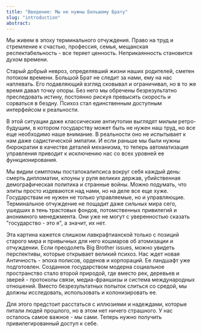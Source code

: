 ```yaml
---
title: "Введение: Мы не нужны Большому Брату"
slug: "introduction"
abstract:
---
```


Мы живем в эпоху терминального отчуждения. Право на труд и стремление к счастью, профессия, семья, мещанская респектабельность - все теряет ценность. Неприкаянность становится духом времени.

Старый добрый невроз, определявший жизни наших родителей, сметен потоком времени. Большой Брат не следит за нами, ему на нас наплевать. Его подавляющий взгляд сковывал и ограничивал, но в то же время давал точку опоры. Без него мы обречены безрезультатно преследовать истину, постоянно рискуя превысить скорость и сорваться в бездну. Психоз стал единственным доступным интерфейсом к реальности.

В этой ситуации даже классические антиутопии выглядят милым ретро-будущим, в котором государству может быть не нужен наш труд, но все еще необходимо наше внимание. В реальности оно не испытывает к нам даже садистической эмпатии. И если раньше мы были нужны бюрократии в качестве деталей механизма, то теперь автоматизация управления приводит к исключению нас со всех уровней ее функционирования.

Мы видим симптомы постапокалипсиса вокруг себя каждый день: смерть дипломатии, клоуны у руля великих держав, убийственная демографическая политика и странные войны. Можно подумать, что элиты просто издеваются над нами, но на деле все еще хуже. Государствам не нужен не только управляемые, но и управляющие. Терминальное отчуждение не пощадит даже сильных мира сего, ушедших в тень трастовых фондов, потомственных привилегий и анонимного менеджмента. Они уже не могут с уверенностью сказать "государство - это я", а значит, их нет.

Эта картина кажется слишком лавкрафтианской только с позиций старого мира и привычных для него кошмаров об атомизации и отчуждении. Если преодолеть Big Brother issues, можно увидеть перспективы, которые открывает великий психоз. Нас ждет новая Античность - эпоха полисов, орденов и корпораций. Ее ландшафт уже подготовлен. Созданное государством модерна социальное пространство стало второй природой, где вместо рек, деревьев и зверей - протоколы связи, медиа-франшизы и система международных отношений. Вместо безрезультатных попыток слиться со средой, мы должны исследовать, использовать и колонизировать ее.

Для этого предстоит расстаться с иллюзиями и надеждами, которые питали людей прошлого, но в этом нет ничего страшного. У нас осталось самое важное - мы сами. Теперь нужно получить привилегированный доступ к себе.

